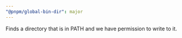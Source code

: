 ```yaml
---
"@pnpm/global-bin-dir": major
---
```


Finds a directory that is in PATH and we have permission to write to it.
